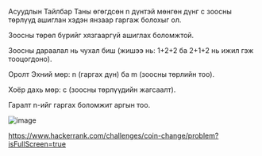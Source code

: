 Асуудлын Тайлбар
Таны өгөгдсөн n дүнтэй мөнгөн дүнг c зоосны төрлүүд ашиглан хэдэн янзаар гаргаж болохыг ол.

Зоосны төрөл бүрийг хязгааргүй ашиглах боломжтой.

Зоосны дараалал нь чухал биш (жишээ нь: 1+2+2 ба 2+1+2 нь ижил гэж тооцогдоно).

Оролт
Эхний мөр: n (гаргах дүн) ба m (зоосны төрлийн тоо).

Хоёр дахь мөр: c (зоосны төрлүүдийн жагсаалт).

Гаралт
n-ийг гаргах боломжит аргын тоо.



![image](https://github.com/user-attachments/assets/059efccf-2f48-48b6-8bab-aa20d42d913a)

https://www.hackerrank.com/challenges/coin-change/problem?isFullScreen=true
